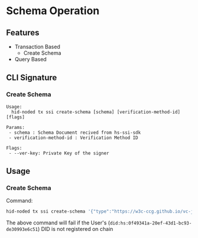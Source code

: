 # Schema Operation

## Features

- Transaction Based
    - Create Schema
- Query Based

## CLI Signature

### Create Schema

```
Usage:
  hid-noded tx ssi create-schema [schema] [verification-method-id] [flags]

Params:
 - schema : Schema Document recived from hs-ssi-sdk
 - verification-method-id : Verification Method ID

Flags:
 - --ver-key: Private Key of the signer
```

## Usage

### Create Schema

Command:

```sh
hid-noded tx ssi create-schema '{"type":"https://w3c-ccg.github.io/vc-json-schemas/schema/1.0/schema.json","modelVersion":"v1.0","id":"did:hs:0f49341a-20ef-43d1-bc93-de30993e6c51;id=17de181feb67447da4e78259d92d0240;version=1.0","name":"HS credential template","author":"did:hs:0f49341a-20ef-43d1-bc93-de30993e6c51","authored":"Tue Apr 06 2021 00:09:56 GMT+0530 (India Standard Time)","schema":{"schema":"https://json-schema.org/draft-07/schema#","description":"test","type":"object","properties":"{myString:{type:string},myNumner:{type:number},myBool:{type:boolean}}","required":["myString","myNumner","myBool"],"additionalProperties":false}}' did:hs:0f49341a-20ef-43d1-bc93-de30993e6c51#zEYJrMxWigf9boyeJMTRN4Ern8DJMoCXaLK77pzQmxVjf --ver-key oVtY1xceDZQjkfwlbCEC2vgeADcxpgd27vtYasBhcM/JLR6PnPoD9jvjSJrMsMJwS7faPy5OlFCdj/kgLVZMEg== --from node1 --keyring-backend test --chain-id hidnode
```

The above command will fail if the User's (`did:hs:0f49341a-20ef-43d1-bc93-de30993e6c51`) DID is not registered on chain